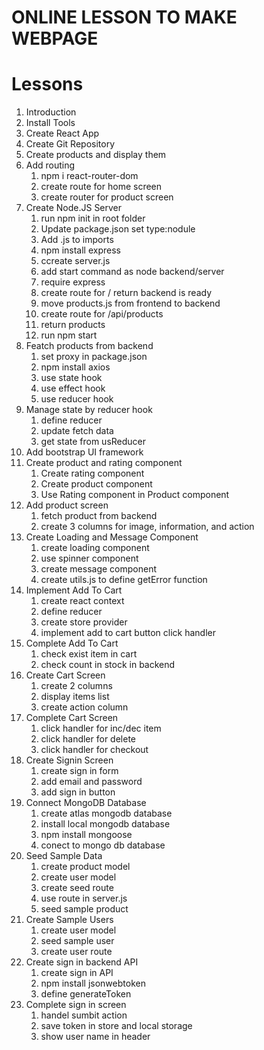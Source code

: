 # ONLINE LESSON TO MAKE WEBPAGE

# Lessons

1. Introduction
2. Install Tools
3. Create React App
4. Create Git Repository
5. Create products and display them
6. Add routing
   1. npm i react-router-dom
   2. create route for home screen
   3. create router for product screen
7. Create Node.JS Server
   1. run npm init in root folder
   2. Update package.json set type:nodule
   3. Add .js to imports
   4. npm install express
   5. ccreate server.js
   6. add start command as node backend/server
   7. require express
   8. create route for / return backend is ready
   9. move products.js from frontend to backend
   10. create route for /api/products
   11. return products
   12. run npm start
8. Featch products from backend
   1. set proxy in package.json
   2. npm install axios
   3. use state hook
   4. use effect hook
   5. use reducer hook
9. Manage state by reducer hook
   1. define reducer
   2. update fetch data
   3. get state from usReducer
10. Add bootstrap UI framework
11. Create product and rating component
    1. Create rating component
    2. Create product component
    3. Use Rating component in Product component
12. Add product screen
    1. fetch product from backend
    2. create 3 columns for image, information, and action
13. Create Loading and Message Component
    1. create loading component
    2. use spinner component
    3. create message component
    4. create utils.js to define getError function
14. Implement Add To Cart
    1. create react context
    2. define reducer
    3. create store provider
    4. implement add to cart button click handler
15. Complete Add To Cart
    1. check exist item in cart
    2. check count in stock in backend
16. Create Cart Screen
    1. create 2 columns
    2. display items list
    3. create action column
17. Complete Cart Screen
    1. click handler for inc/dec item
    2. click handler for delete
    3. click handler for checkout
18. Create Signin Screen
    1. create sign in form
    2. add email and password
    3. add sign in button
19. Connect MongoDB Database
    1. create atlas mongodb database
    2. install local mongodb database
    3. npm install mongoose
    4. conect to mongo db database
20. Seed Sample Data
    1. create product model
    2. create user model
    3. create seed route
    4. use route in server.js
    5. seed sample product
21. Create Sample Users
    1. create user model
    2. seed sample user
    3. create user route
22. Create sign in backend API
    1. create sign in API
    2. npm install jsonwebtoken
    3. define generateToken
23. Complete sign in screen
    1. handel sumbit action
    2. save token in store and local storage
    3. show user name in header
